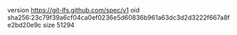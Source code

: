 version https://git-lfs.github.com/spec/v1
oid sha256:23c79f39a6cf04ca0ef0236e5d60836b961a63dc3d2d3222f667a8fe2bd20e9c
size 51294
